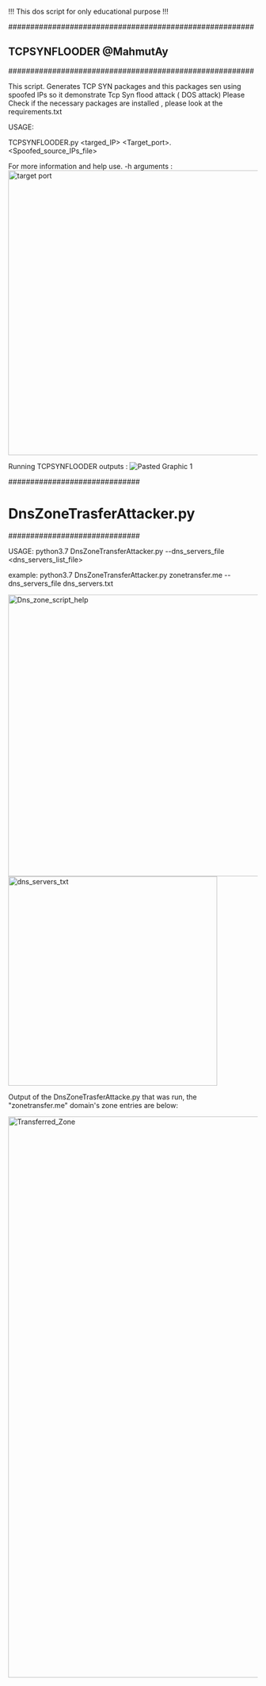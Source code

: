 !!!  This dos script  for only educational purpose  !!!

########################################################
##       TCPSYNFLOODER     @MahmutAy                  ##
########################################################

This  script. Generates TCP SYN packages  and this packages sen using spoofed IPs so it demonstrate  Tcp Syn flood attack ( DOS attack)   Please  Check if the necessary packages are installed ,   please look at the requirements.txt  


USAGE:

TCPSYNFLOODER.py   <targed_IP>  <Target_port>.  <Spoofed_source_IPs_file>  <count>

For more information and help use. -h arguments :
<img width="574" alt="target port" src="https://github.com/user-attachments/assets/23f33474-4251-41ce-9e3f-cc6a7dcf9063">

Running TCPSYNFLOODER outputs :
![Pasted Graphic 1](https://github.com/user-attachments/assets/9628bf6c-8df0-411a-ba87-6815ac964e41)


##############################
#                            #
#  DnsZoneTrasferAttacker.py #  
##############################

USAGE:  python3.7 DnsZoneTransferAttacker.py <domain>  --dns_servers_file <dns_servers_list_file>

example: python3.7 DnsZoneTransferAttacker.py zonetransfer.me --dns_servers_file dns_servers.txt

<img width="568" alt="Dns_zone_script_help" src="https://github.com/user-attachments/assets/85a0ec54-05e5-4f44-9abd-aafd82a1c4b9">
<img width="422" alt="dns_servers_txt" src="https://github.com/user-attachments/assets/bd1ec008-e7df-4447-adf8-b08cfb7077ff">

Output of the  DnsZoneTrasferAttacke.py that was run,  the  "zonetransfer.me" domain's zone  entries are below:

<img width="1131" alt="Transferred_Zone" src="https://github.com/user-attachments/assets/aae27624-0de9-427f-8d61-581a619d704a">
